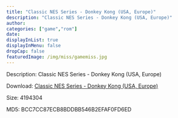 ```yaml
---
title: "Classic NES Series - Donkey Kong (USA, Europe)"
description: "Classic NES Series - Donkey Kong (USA, Europe)"
author: 
categories: ["game","rom"]
date: 
displayInList: true
displayInMenu: false
dropCap: false
featuredImage: /img/miss/gamemiss.jpg
---
```


Description: Classic NES Series - Donkey Kong (USA, Europe)

Download: <a style="text-decoration:underline;" href="https://mega.nz/#!SeJmxShJ!7MyYa6F-LFNI90IPGP_MUtplLm0-rb3JOo_HLY8uAkc" target = "_blank" rel = "nofollow" > Classic NES Series - Donkey Kong (USA, Europe)</a>

Size: 4194304

MD5: BCC7CC87ECB8BDDBB546B2EFAF0FD6ED


